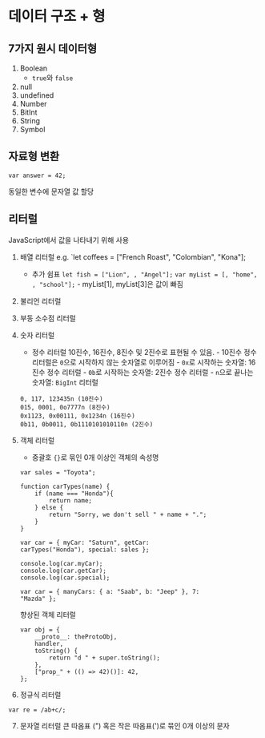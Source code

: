 # 데이터 구조 + 형
## 7가지 원시 데이터형 
1. Boolean
    - `true`와 `false`
2. null
3. undefined 
4. Number
5. BitInt
6. String
7. Symbol 

## 자료형 변환

`var answer = 42;`

동일한 변수에 문자열 값 할당


## 리터럴
JavaScript에서 값을 나타내기 위해 사용

1. 배열 리터럴
    e.g. `let coffees = ["French Roast", "Colombian", "Kona"];

    - 추가 쉼표
        `let fish = ["Lion", , "Angel"];`
        `var myList = [, "home", , "school"];`
            - myList[1], myList[3]은 값이 빠짐 
2. 불리언 리터럴 
3. 부동 소수점 리터럴

4. 숫자 리터럴
    - 정수 리터럴 
        10진수, 16진수, 8진수 및 2진수로 표현될 수 있음. 
            - 10진수 정수 리터럴은 `0`으로 시작하지 않는 숫자열로 이루어짐 
            - `0x`로 시작하는 숫자열: 16진수 정수 리터럴
            - `0b`로 시작하는 숫자열: 2진수 정수 리터럴 
            - `n`으로 끝나는 숫자열: `BigInt` 리터럴 


    ```
    0, 117, 123435n (10진수)
    015, 0001, 0o7777n (8진수)
    0x1123, 0x00111, 0x1234n (16진수)
    0b11, 0b0011, 0b1110101010110n (2진수)
    ```


5. 객체 리터럴
    - 중괄호 `{}`로 묶인 0개 이상인 객체의 속성명 

    ```
    var sales = "Toyota";

    function carTypes(name) {
        if (name === "Honda"){
            return name;
        } else { 
            return "Sorry, we don't sell " + name + ".";
        }
    }

    var car = { myCar: "Saturn", getCar:
    carTypes("Honda"), special: sales }; 

    console.log(car.myCar);
    console.log(car.getCar);
    console.log(car.special);
    ```

    ```
    var car = { manyCars: { a: "Saab", b: "Jeep" }, 7:
    "Mazda" };
    ```

    향상된 객체 리터럴
    ```
    var obj = {
        __proto__: theProtoObj,
        handler,
        toString() {
            return "d " + super.toString();
        },
        ["prop_" + (() => 42)()]: 42, 
    };
    ```

6. 정규식 리터럴

`var re = /ab+c/;`

7. 문자열 리터럴 
큰 따옴표 (") 혹은 작은 따옴표(')로 묶인 0개 이상의 문자 
